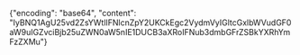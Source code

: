 {"encoding": "base64", "content": "IyBNQ1AgU25vd2ZsYWtlIFNlcnZpY2UKCkEgc2VydmVyIGltcGxlbWVudGF0aW9uIGZvciBjb25uZWN0aW5nIE1DUCB3aXRoIFNub3dmbGFrZSBkYXRhYmFzZXMu"}